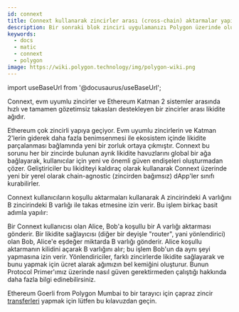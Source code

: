 ```yaml
---
id: connext
title: Connext kullanarak zincirler arası (cross-chain) aktarmalar yapın
description: Bir sonraki blok zinciri uygulamanızı Polygon üzerinde oluşturun.
keywords:
  - docs
  - matic
  - connext
  - polygon
image: https://wiki.polygon.technology/img/polygon-wiki.png
---
```

import useBaseUrl from '@docusaurus/useBaseUrl';

Connext, evm uyumlu zincirler ve Ethereum Katman 2 sistemler arasında hızlı ve tamamen gözetimsiz takasları destekleyen bir zincirler arası likidite ağıdır.

Ethereum çok zincirli yapıya geçiyor. Evm uyumlu zincirlerin ve Katman 2'lerin giderek daha fazla benimsenmesi ile ekosistem içinde likidite parçalanması bağlamında yeni bir zorluk ortaya çıkmıştır. Connext bu sorunu her bir zincirde bulunan ayrık likidite havuzlarını global bir ağa bağlayarak, kullanıcılar için yeni ve önemli güven endişeleri oluşturmadan çözer. Geliştiriciler bu likiditeyi kaldıraç olarak kullanarak Connext üzerinde yeni bir yerel olarak chain-agnostic (zincirden bağımsız) dApp'ler sınıfı kurabilirler.

Connext kullanıcıların koşullu aktarmaları kullanarak A zincirindeki A varlığını B zincirindeki B varlığı ile takas etmesine izin verir. Bu işlem birkaç basit adımla yapılır:

Bir Connext kullanıcısı olan Alice, Bob'a koşullu bir A varlığı aktarması gönderir.
Bir likidite sağlayıcısı (diğer bir deyişle "router", yani yönlendirici) olan Bob, Alice'e eşdeğer miktarda B varlığı gönderir.
Alice koşullu aktarmanın kilidini açarak B varlığını alır; bu işlem Bob'un da aynı şeyi yapmasına izin verir.
Yönlendiriciler, farklı zincirlerde likidite sağlayarak ve bunu yapmak için ücret alarak ağımızın bel kemiğini oluşturur. Bunun Protocol Primer'ımız üzerinde nasıl güven gerektirmeden çalıştığı hakkında daha fazla bilgi edinebilirsiniz.

Ethereum Goerli from Polygon Mumbai to bir tarayıcı için çapraz zincir [transferleri](https://docs.connext.network/quickstart-polygon-matic-integration) yapmak için lütfen bu kılavuzdan geçin.
